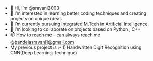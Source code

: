 - 👋 Hi, I’m @sravani2003
- 👀 I’m interested in learning better coding techniques and creating projects on unique ideas
- 🌱 I’m currently pursuing Integrated M.Tceh in Artificial Intelligence
- 💞️ I’m looking to collaborate on projects based on Python , C++ 
- 📫 How to reach me - can always reach me @bandelasravani1@gmail.com
- My previous project is :- 1) Handwritten Digit Recognition using CNN(Deep Learning Technique)
                             

<!---
sravani2003/sravani2003 is a ✨ special ✨ repository because its `README.md` (this file) appears on your GitHub profile.
You can click the Preview link to take a look at your changes.
--->
